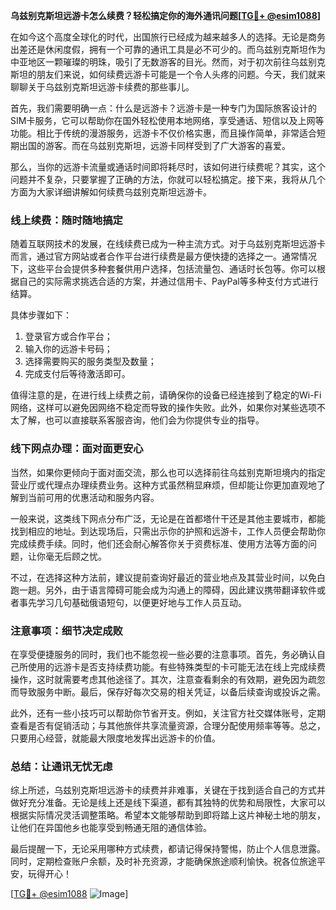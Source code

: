 **乌兹别克斯坦远游卡怎么续费？轻松搞定你的海外通讯问题[[TG💪+ @esim1088](https://t.me/s/esim1088)]**

在如今这个高度全球化的时代，出国旅行已经成为越来越多人的选择。无论是商务出差还是休闲度假，拥有一个可靠的通讯工具是必不可少的。而乌兹别克斯坦作为中亚地区一颗璀璨的明珠，吸引了无数游客的目光。然而，对于初次前往乌兹别克斯坦的朋友们来说，如何续费远游卡可能是一个令人头疼的问题。今天，我们就来聊聊关于乌兹别克斯坦远游卡续费的那些事儿。

首先，我们需要明确一点：什么是远游卡？远游卡是一种专门为国际旅客设计的SIM卡服务，它可以帮助你在国外轻松使用本地网络，享受通话、短信以及上网等功能。相比于传统的漫游服务，远游卡不仅价格实惠，而且操作简单，非常适合短期出国的游客。而在乌兹别克斯坦，远游卡同样受到了广大游客的喜爱。

那么，当你的远游卡流量或通话时间即将耗尽时，该如何进行续费呢？其实，这个问题并不复杂，只要掌握了正确的方法，你就可以轻松搞定。接下来，我将从几个方面为大家详细讲解如何续费乌兹别克斯坦远游卡。

### **线上续费：随时随地搞定**

随着互联网技术的发展，在线续费已成为一种主流方式。对于乌兹别克斯坦远游卡而言，通过官方网站或者合作平台进行续费是最方便快捷的选择之一。通常情况下，这些平台会提供多种套餐供用户选择，包括流量包、通话时长包等。你可以根据自己的实际需求挑选合适的方案，并通过信用卡、PayPal等多种支付方式进行结算。

具体步骤如下：
1. 登录官方或合作平台；
2. 输入你的远游卡号码；
3. 选择需要购买的服务类型及数量；
4. 完成支付后等待激活即可。

值得注意的是，在进行线上续费之前，请确保你的设备已经连接到了稳定的Wi-Fi网络，这样可以避免因网络不稳定而导致的操作失败。此外，如果你对某些选项不太了解，也可以直接联系客服咨询，他们会为你提供专业的指导。

### **线下网点办理：面对面更安心**

当然，如果你更倾向于面对面交流，那么也可以选择前往乌兹别克斯坦境内的指定营业厅或代理点办理续费业务。这种方式虽然稍显麻烦，但却能让你更加直观地了解到当前可用的优惠活动和服务内容。

一般来说，这类线下网点分布广泛，无论是在首都塔什干还是其他主要城市，都能找到相应的地址。到达现场后，只需出示你的护照和远游卡，工作人员便会帮助你完成续费手续。同时，他们还会耐心解答你关于资费标准、使用方法等方面的问题，让你毫无后顾之忧。

不过，在选择这种方法前，建议提前查询好最近的营业地点及其营业时间，以免白跑一趟。另外，由于语言障碍可能会成为沟通上的障碍，因此建议携带翻译软件或者事先学习几句基础俄语短句，以便更好地与工作人员互动。

### **注意事项：细节决定成败**

在享受便捷服务的同时，我们也不能忽视一些必要的注意事项。首先，务必确认自己所使用的远游卡是否支持续费功能。有些特殊类型的卡可能无法在线上完成续费操作，这时就需要考虑其他途径了。其次，注意查看剩余的有效期，避免因为疏忽而导致服务中断。最后，保存好每次交易的相关凭证，以备后续查询或投诉之需。

此外，还有一些小技巧可以帮助你节省开支。例如，关注官方社交媒体账号，定期查看是否有促销活动；与其他旅伴共享流量资源，合理分配使用频率等等。总之，只要用心经营，就能最大限度地发挥出远游卡的价值。

### **总结：让通讯无忧无虑**

综上所述，乌兹别克斯坦远游卡的续费并非难事，关键在于找到适合自己的方式并做好充分准备。无论是线上还是线下渠道，都有其独特的优势和局限性，大家可以根据实际情况灵活调整策略。希望本文能够帮助到即将踏上这片神秘土地的朋友，让他们在异国他乡也能享受到畅通无阻的通信体验。

最后提醒一下，无论采用哪种方式续费，都请记得保持警惕，防止个人信息泄露。同时，定期检查账户余额，及时补充资源，才能确保旅途顺利愉快。祝各位旅途平安，玩得开心！

[[TG💪+ @esim1088](https://t.me/s/esim1088) ![Image](https://i.postimg.cc/4NQfJmqS/Snipaste-2025-05-13-00-14-12.png)]